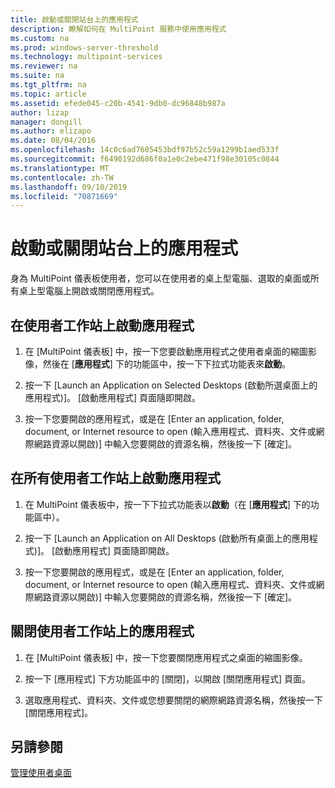 ```yaml
---
title: 啟動或關閉站台上的應用程式
description: 瞭解如何在 MultiPoint 服務中使用應用程式
ms.custom: na
ms.prod: windows-server-threshold
ms.technology: multipoint-services
ms.reviewer: na
ms.suite: na
ms.tgt_pltfrm: na
ms.topic: article
ms.assetid: efede045-c20b-4541-9db0-dc96848b987a
author: lizap
manager: dongill
ms.author: elizapo
ms.date: 08/04/2016
ms.openlocfilehash: 14c0c6ad7605453bdf97b52c59a1299b1aed533f
ms.sourcegitcommit: f6490192d686f0a1e0c2ebe471f98e30105c0844
ms.translationtype: MT
ms.contentlocale: zh-TW
ms.lasthandoff: 09/10/2019
ms.locfileid: "70871669"
---
```

# <a name="launch-or-close-applications-on-a-station"></a>啟動或關閉站台上的應用程式
身為 MultiPoint 儀表板使用者，您可以在使用者的桌上型電腦、選取的桌面或所有桌上型電腦上開啟或關閉應用程式。  
  
## <a name="launch-an-application-on-a-user-station"></a>在使用者工作站上啟動應用程式  
  
1.  在 [MultiPoint 儀表板] 中，按一下您要啟動應用程式之使用者桌面的縮圖影像，然後在 [**應用程式**] 下的功能區中，按一下下拉式功能表來**啟動**。  
  
2.  按一下 [Launch an Application on Selected Desktops (啟動所選桌面上的應用程式)]。 [啟動應用程式] 頁面隨即開啟。  
  
3.  按一下您要開啟的應用程式，或是在 [Enter an application, folder, document, or Internet resource to open (輸入應用程式、資料夾、文件或網際網路資源以開啟)] 中輸入您要開啟的資源名稱，然後按一下 [確定]。  
  
## <a name="launch-an-application-on-all-user-stations"></a>在所有使用者工作站上啟動應用程式  
  
1.  在 MultiPoint 儀表板中，按一下下拉式功能表以**啟動**（在 [**應用程式**] 下的功能區中）。  
  
2.  按一下 [Launch an Application on All Desktops (啟動所有桌面上的應用程式)]。 [啟動應用程式] 頁面隨即開啟。  
  
3.  按一下您要開啟的應用程式，或是在 [Enter an application, folder, document, or Internet resource to open (輸入應用程式、資料夾、文件或網際網路資源以開啟)] 中輸入您要開啟的資源名稱，然後按一下 [確定]。  
  
## <a name="close-an-application-on-a-user-station"></a>關閉使用者工作站上的應用程式  
  
1.  在 [MultiPoint 儀表板] 中，按一下您要關閉應用程式之桌面的縮圖影像。  
  
2.  按一下 [應用程式] 下方功能區中的 [關閉]，以開啟 [關閉應用程式] 頁面。  
  
3.  選取應用程式、資料夾、文件或您想要關閉的網際網路資源名稱，然後按一下 [關閉應用程式]。  
  
## <a name="see-also"></a>另請參閱  
[管理使用者桌面](manage-user-desktops-using-multipoint-dashboard.md)  
  
